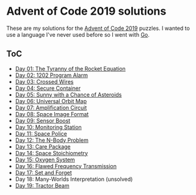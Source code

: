 # Advent of Code 2019 solutions

These are my solutions for the [Advent of Code 2019](https://adventofcode.com/) puzzles. I wanted to use a language I've never used before so I went with [Go](https://golang.org/).

## ToC

- [Day 01: The Tyranny of the Rocket Equation](01-rocket-equation/)
- [Day 02: 1202 Program Alarm](02-1202-program-alert/)
- [Day 03: Crossed Wires](03-crossed-wires/)
- [Day 04: Secure Container](04-secure-container/)
- [Day 05: Sunny with a Chance of Asteroids](05-sunny-with-a-chance-of-asteroids/)
- [Day 06: Universal Orbit Map](06-universal-orbit-map/)
- [Day 07: Amplification Circuit](07-amplification-circuit/)
- [Day 08: Space Image Format](08-space-image-format/)
- [Day 09: Sensor Boost](09-sensor-boost/)
- [Day 10: Monitoring Station](10-monitoring-station/)
- [Day 11: Space Police](11-space-police/)
- [Day 12: The N-Body Problem](12-the-n-body-problem/)
- [Day 13: Care Package](13-care-package/)
- [Day 14: Space Stoichiometry](14-space-stoichiometry/)
- [Day 15: Oxygen System](15-oxygen-system/)
- [Day 16: Flawed Frequency Transmission](16-flawed-frequency-transmission/)
- [Day 17: Set and Forget](17-set-and-forget/)
- Day 18: Many-Worlds Interpretation (unsolved)
- [Day 19: Tractor Beam](19-tractor-beam/)